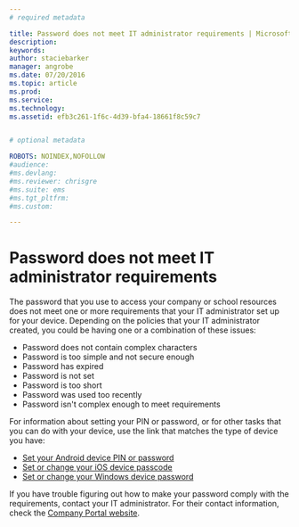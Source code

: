 ```yaml
---
# required metadata

title: Password does not meet IT administrator requirements | Microsoft Intune
description:
keywords:
author: staciebarker
manager: angrobe
ms.date: 07/20/2016
ms.topic: article
ms.prod:
ms.service:
ms.technology:
ms.assetid: efb3c261-1f6c-4d39-bfa4-18661f8c59c7


# optional metadata

ROBOTS: NOINDEX,NOFOLLOW
#audience:
#ms.devlang:
#ms.reviewer: chrisgre
#ms.suite: ems
#ms.tgt_pltfrm:
#ms.custom:

---
```


# Password does not meet IT administrator requirements

The password that you use to access your company or school resources does not meet one or more requirements that your IT administrator set up for your device. Depending on the policies that your IT administrator created, you could be having one or a combination of these issues:

- Password does not contain complex characters
- Password is too simple and not secure enough
- Password has expired
- Password is not set
- Password is too short
- Password was used too recently
- Password isn't complex enough to meet requirements

For information about setting your PIN or password, or for other tasks that you can do with your device, use the link that matches the type of device you have:

- [Set your Android device PIN or password](set-your-pin-or-password-android.md)
- [Set or change your iOS device passcode](set-or-change-your-passcode-ios.md)
- [Set or change your Windows device password](set-or-change-your-password-windows.md)

If you have trouble figuring out how to make your password comply with the requirements, contact your IT administrator. For their contact information, check the [Company Portal website](http://portal.manage.microsoft.com).
